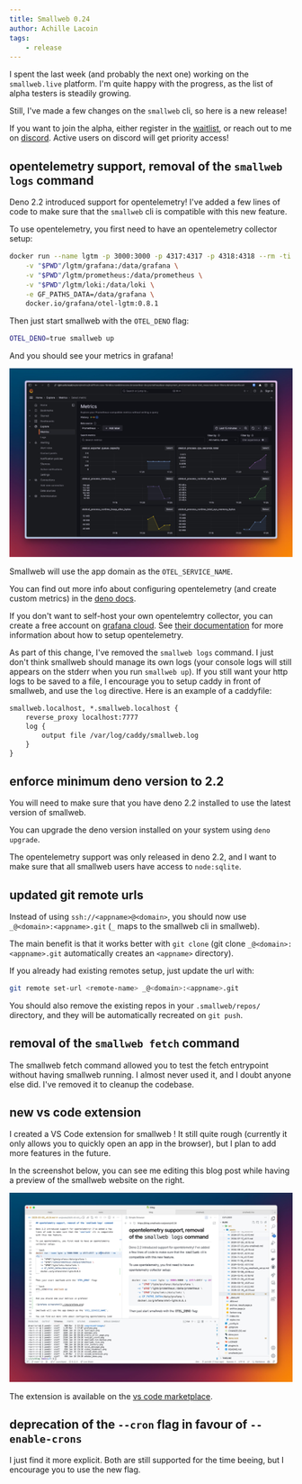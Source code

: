 ```yaml
---
title: Smallweb 0.24
author: Achille Lacoin
tags:
    - release
---
```


I spent the last week (and probably the next one) working on the `smallweb.live` platform. I'm quite happy with the progress, as the list of alpha testers is steadily growing.

Still, I've made a few changes on the `smallweb` cli, so here is a new release!

<!-- more -->

If you want to join the alpha, either register in the [waitlist](https://cloud.smallweb.run), or reach out to me on [discord](https://discord.smallweb.run). Active users on discord will get priority access!

## opentelemetry support, removal of the `smallweb logs` command

Deno 2.2 introduced support for opentelemetry! I've added a few lines of code to make sure that the `smallweb` cli is compatible with this new feature.

To use opentelemetry, you first need to have an opentelemetry collector setup:

```bash
docker run --name lgtm -p 3000:3000 -p 4317:4317 -p 4318:4318 --rm -ti \
    -v "$PWD"/lgtm/grafana:/data/grafana \
    -v "$PWD"/lgtm/prometheus:/data/prometheus \
    -v "$PWD"/lgtm/loki:/data/loki \
    -e GF_PATHS_DATA=/data/grafana \
    docker.io/grafana/otel-lgtm:0.8.1
```

Then just start smallweb with the `OTEL_DENO` flag:

```bash
OTEL_DENO=true smallweb up
```

And you should see your metrics in grafana!

![grafana screenshot](./img/grafana.jpg)

Smallweb will use the app domain as the `OTEL_SERVICE_NAME`.

You can find out more info about configuring opentelemetry (and create custom metrics) in the [deno docs](https://docs.deno.com/runtime/fundamentals/open_telemetry/).

If you don't want to self-host your own opentelemtry collector, you can create a free account on [grafana cloud](https://grafana.com/products/cloud/). See [their documentation](https://grafana.com/docs/grafana-cloud/send-data/otlp/send-data-otlp/#quickstart-architecture) for more information about how to setup opentelemetry.

As part of this change, I've removed the `smallweb logs` command. I just don't think smallweb should manage its own logs (your console logs will still appears on the stderr when you run `smallweb up`). If you still want your http logs to be saved to a file, I encourage you to setup caddy in front of smallweb, and use the `log` directive. Here is an example of a caddyfile:

```caddy
smallweb.localhost, *.smallweb.localhost {
    reverse_proxy localhost:7777
    log {
        output file /var/log/caddy/smallweb.log
    }
}
```

## enforce minimum deno version to 2.2

You will need to make sure that you have deno 2.2 installed to use the latest version of smallweb.

You can upgrade the deno version installed on your system using `deno upgrade`.

The opentelemetry support was only released in deno 2.2, and I want to make sure that all smallweb users have access to `node:sqlite`.

## updated git remote urls

Instead of using `ssh://<appname>@<domain>`, you should now use `_@<domain>:<appname>.git` (`_` maps to the smallweb cli in smallweb).

The main benefit is that it works better with `git clone` (git clone `_@<domain>:<appname>.git` automatically creates an `<appname>` directory).

If you already had existing remotes setup, just update the url with:

```bash
git remote set-url <remote-name> _@<domain>:<appname>.git
```

You should also remove the existing repos in your `.smallweb/repos/` directory, and they will be automatically recreated on `git push`.

## removal of the `smallweb fetch` command

The smallweb fetch command allowed you to test the fetch entrypoint without having smallweb running. I almost never used it, and I doubt anyone else did. I've removed it to cleanup the codebase.

## new vs code extension

I created a VS Code extension for smallweb ! It still quite rough (currently it only allows you to quickly open an app in the browser), but I plan to add more features in the future.

In the screenshot below, you can see me editing this blog post while having a preview of the smallweb website on the right.

![vs code extension](./img/vscode_extension.jpg)

The extension is available on the [vs code marketplace](https://marketplace.visualstudio.com/items?itemName=pomdtr.smallweb).

## deprecation of the `--cron` flag in favour of `--enable-crons`

I just find it more explicit. Both are still supported for the time beeing, but I encourage you to use the new flag.
